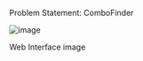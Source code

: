 Problem Statement: ComboFinder

![image](https://github.com/user-attachments/assets/d426c86f-a7bf-4a3a-9c16-fac7f073cfc8)


Web Interface
image
